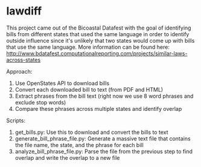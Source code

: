 lawdiff
=================

This project came out of the Bicoastal Datafest with the goal of identifying bills from different states that used the same language in order to identify outside influence since it's unlikely that two states would come up with bills that use the same language. More information can be found here: http://www.bdatafest.computationalreporting.com/projects/similar-laws-across-states

Approach:

1. Use OpenStates API to download bills
2. Convert each downloaded bill to text (from PDF and HTML)
3. Extract phrases from the bill text (right now we use 8 word phrases and exclude stop words)
4. Compare these phrases across multiple states and identify overlap

Scripts:

1. get_bills.py: Use this to download and convert the bills to text
2. generate_bill_phrase_file.py: Generate a massive text file that contains the file name, the state, and the phrase for each bill
3. analyze_bill_phrase_file.py: Parse the file from the previous step to find overlap and write the overlap to a new file